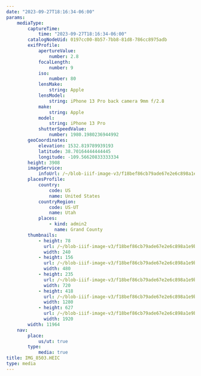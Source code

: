 ```yaml
---
date: "2023-09-27T18:16:34-06:00"
params:
    mediaType:
        captureTime:
            time: "2023-09-27T18:16:34-06:00"
        catalogNodeUid: 0197cc00-8b57-7bb8-81d8-786cc8975adb
        exifProfile:
            apertureValue:
                number: 2.8
            focalLength:
                number: 9
            iso:
                number: 80
            lensMake:
                string: Apple
            lensModel:
                string: iPhone 13 Pro back camera 9mm f/2.8
            make:
                string: Apple
            model:
                string: iPhone 13 Pro
            shutterSpeedValue:
                number: 1980.1980236944992
        geoCoordinates:
            elevation: 1532.819789939193
            latitude: 38.70164444444445
            longitude: -109.56620833333334
        height: 3908
        imageService:
            infoUrl: /~/blob-iiif-image-v3/f18bef86cb79ade67e2e6c898a1e9b3851877721a8ff3660946bcb6c44f1878b/info.json
        placesProfile:
            country:
                code: US
                name: United States
            countryRegion:
                code: US-UT
                name: Utah
            places:
                - kind: admin2
                  name: Grand County
        thumbnails:
            - height: 78
              url: /~/blob-iiif-image-v3/f18bef86cb79ade67e2e6c898a1e9b3851877721a8ff3660946bcb6c44f1878b/full/240%2C78/0/default.jpg
              width: 240
            - height: 156
              url: /~/blob-iiif-image-v3/f18bef86cb79ade67e2e6c898a1e9b3851877721a8ff3660946bcb6c44f1878b/full/480%2C156/0/default.jpg
              width: 480
            - height: 235
              url: /~/blob-iiif-image-v3/f18bef86cb79ade67e2e6c898a1e9b3851877721a8ff3660946bcb6c44f1878b/full/720%2C235/0/default.jpg
              width: 720
            - height: 418
              url: /~/blob-iiif-image-v3/f18bef86cb79ade67e2e6c898a1e9b3851877721a8ff3660946bcb6c44f1878b/full/1280%2C418/0/default.jpg
              width: 1280
            - height: 627
              url: /~/blob-iiif-image-v3/f18bef86cb79ade67e2e6c898a1e9b3851877721a8ff3660946bcb6c44f1878b/full/1920%2C627/0/default.jpg
              width: 1920
        width: 11964
    nav:
        place:
            us/ut: true
        type:
            media: true
title: IMG_8503.HEIC
type: media
---
```

